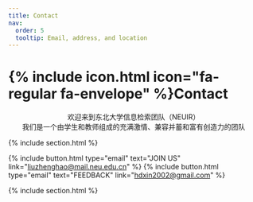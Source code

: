 ```yaml
---
title: Contact
nav:
  order: 5
  tooltip: Email, address, and location
---
```


# {% include icon.html icon="fa-regular fa-envelope" %}Contact

<div style="text-align: center">欢迎来到东北大学信息检索团队（NEUIR）</div>

<div style="text-align: center">我们是一个由学生和教师组成的充满激情、兼容并蓄和富有创造力的团队</div>

{% include section.html %}

{%
  include button.html
  type="email"
  text="JOIN US"
  link="liuzhenghao@mail.neu.edu.cn"
%}
{%
  include button.html
  type="email"
  text="FEEDBACK"
  link="hdxin2002@gmail.com"
%}

{% include section.html %}

